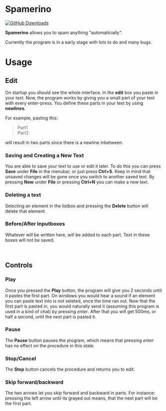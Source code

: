 # Spamerino

[![GitHub Downloads](https://img.shields.io/github/downloads/VJ-Duardo/Spamerino/total)](https://github.com/VJ-Duardo/Spamerino/releases)


__Spamerino__ allows you to spam anything "automaticially". 

Currently the program is in a early stage with lots to do and many bugs.

# Usage

## Edit

On startup you should see the whole interface. In the __edit__ box you paste in your text. Now, the program works by giving you a small part of your text with every enter-press. You define these parts in your text by using __newlines__. 

For example, pasting this: 

>Part1 <br>
>Part2 

will result in two parts since there is a newline inbetween.


### Saving and Creating a New Text

You are able to save your text to use or edit it later. To do this you can press __Save__ under __File__ in the menubar, or just press __Ctrl+S__. Keep in mind that unsaved changes will be gone once you switch to another saved text.
By pressing __New__ under __File__ or pressing __Ctrl+N__ you can make a new text. 


### Deleting a text

Selecting an element in the listbox and pressing the __Delete__ button will delete that element.


### Before/After Inputboxes

Whatever will be written here, will be added to each part. Text in these boxes will not be saved.

<br>

## Controls

### Play 
Once you pressed the __Play__ button, the program will give you 2 seconds until it pastes the first part. On windows you would hear a sound if an element you can paste text into is not seleted, once the time ran out.
Now that the first part is pasted in, you would naturally send it (assuming this program is used in a kind of chat) by pressing _enter_. After that you will get 500ms, or half a second, until the next part is pasted it.
<br>

### Pause
The __Pause__ button pauses the program, which means that pressing _enter_ has no effect on the procedure in this state. 
<br>

### Stop/Cancel
The __Stop__ button cancels the procedure and returns you to edit.
<br>

### Skip forward/backward
The two arrows let you skip forward and backward in parts. For instance: pressing the left arrow until its grayed out means, that the next part will be the first part. 
